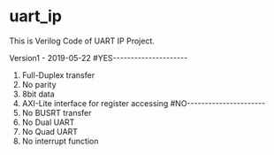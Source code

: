 # uart_ip

This is Verilog Code of UART IP Project.

Version1 - 2019-05-22
#YES---------------------
1. Full-Duplex transfer
2. No parity
3. 8bit data
4. AXI-Lite interface for register accessing
#NO----------------------
5. No BUSRT transfer
6. No Dual UART
7. No Quad UART
8. No interrupt function
